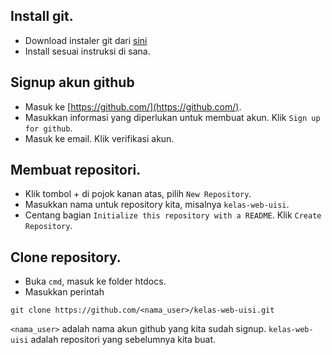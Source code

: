 ## Install git.
* Download instaler git dari [sini](https://github.com/git-for-windows/git/releases/download/v2.12.0.windows.1/Git-2.12.0-64-bit.exe)
* Install sesuai instruksi di sana.

## Signup akun github
* Masuk ke [https://github.com/](https://github.com/).
* Masukkan informasi yang diperlukan untuk membuat akun. Klik `Sign up for github`.
* Masuk ke email. Klik verifikasi akun.

## Membuat repositori.
* Klik tombol + di pojok kanan atas, pilih `New Repository`.
* Masukkan nama untuk repository kita, misalnya `kelas-web-uisi`.
* Centang bagian `Initialize this repository with a README`. Klik `Create Repository`.

## Clone repository.
* Buka `cmd`, masuk ke folder htdocs.
* Masukkan perintah
```
git clone https://github.com/<nama_user>/kelas-web-uisi.git
```
`<nama_user>` adalah nama akun github yang kita sudah signup. `kelas-web-uisi` adalah repositori yang sebelumnya kita buat.
